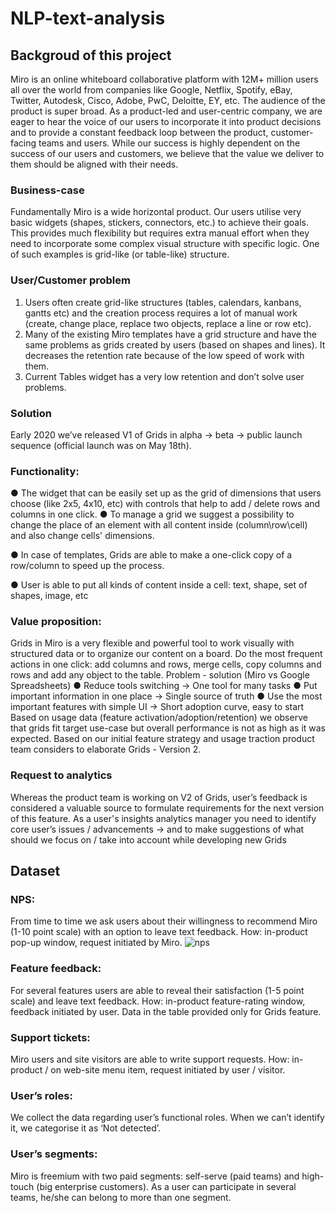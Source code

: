 # NLP-text-analysis

## Backgroud of this project
Miro is an online whiteboard collaborative platform with 12M+ million users all over the world
from companies like Google, Netflix, Spotify, eBay, Twitter, Autodesk, Cisco, Adobe, PwC,
Deloitte, EY, etc.
The audience of the product is super broad. As a product-led and user-centric company, we are
eager to hear the voice of our users to incorporate it into product decisions and to provide a
constant feedback loop between the product, customer-facing teams and users. While our
success is highly dependent on the success of our users and customers, we believe that the
value we deliver to them should be aligned with their needs.

### Business-case
Fundamentally Miro is a wide horizontal product. Our users utilise very basic widgets (shapes,
stickers, connectors, etc.) to achieve their goals. This provides much flexibility but requires extra
manual effort when they need to incorporate some complex visual structure with specific logic.
One of such examples is grid-like (or table-like) structure.

### User/Customer problem
1. Users often create grid-like structures (tables, calendars, kanbans, gantts etc) and the
creation process requires a lot of manual work (create, change place, replace two
objects, replace a line or row etc).
2. Many of the existing Miro templates have a grid structure and have the same problems
as grids created by users (based on shapes and lines). It decreases the retention rate
because of the low speed of work with them.
3. Current Tables widget has a very low retention and don’t solve user problems.

### Solution
Early 2020 we’ve released V1 of Grids in alpha -> beta -> public launch sequence (official
launch was on May 18th).

### Functionality:
● The widget that can be easily set up as the grid of dimensions that users choose (like
2x5, 4x10, etc) with controls that help to add / delete rows and columns in one click.
● To manage a grid we suggest a possibility to change the place of an element with all
content inside (column\row\cell) and also change cells' dimensions.

● In case of templates, Grids are able to make a one-click copy of a row/column to speed
up the process.

● User is able to put all kinds of content inside a cell: text, shape, set of shapes, image, etc

### Value proposition:
Grids in Miro is a very flexible and powerful tool to work visually with structured data or to
organize our content on a board.
Do the most frequent actions in one click: add columns and rows, merge cells, copy columns
and rows and add any object to the table.
Problem - solution (Miro vs Google Spreadsheets)
● Reduce tools switching → One tool for many tasks
● Put important information in one place → Single source of truth
● Use the most important features with simple UI → Short adoption curve, easy to start
Based on usage data (feature activation/adoption/retention) we observe that grids fit target
use-case but overall performance is not as high as it was expected. Based on our initial feature
strategy and usage traction product team considers to elaborate Grids - Version 2.


### Request to analytics
Whereas the product team is working on V2 of Grids, user’s feedback is considered a
valuable source to formulate requirements for the next version of this feature. As a user's
insights analytics manager you need to identify core user’s issues / advancements -> and to
make suggestions of what should we focus on / take into account while developing new Grids

## Dataset
### NPS:
From time to time we ask users about their willingness to recommend Miro (1-10 point scale)
with an option to leave text feedback. How: in-product pop-up window, request initiated by Miro.
![nps](https://user-images.githubusercontent.com/36822899/108904736-2b73b880-761f-11eb-92a2-1dae5be67cfe.JPG)

### Feature feedback:
For several features users are able to reveal their satisfaction (1-5 point scale) and leave text
feedback. How: in-product feature-rating window, feedback initiated by user. Data in the table
provided only for Grids feature.

### Support tickets:
Miro users and site visitors are able to write support requests. How: in-product / on web-site
menu item, request initiated by user / visitor.

### User’s roles:
We collect the data regarding user’s functional roles. When we can’t identify it, we categorise it
as ‘Not detected’.

### User’s segments:
Miro is freemium with two paid segments: self-serve (paid teams) and high-touch (big enterprise
customers). As a user can participate in several teams, he/she can belong to more than one
segment.
